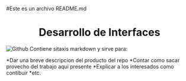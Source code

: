 #Este es un archivo README.md
<h1 align="center">Desarrollo de Interfaces</h1>

![Github](https://i.imgur.com/7NOpLql.png)
Contiene sitaxis markdown y sirve para:

*Dar una breve descripcion del producto del repo
*Contar como sacar provecho del trabajo aqui presente
*Explicar a los interesados como contibuir
*etc.
